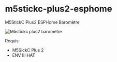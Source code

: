 # m5stickc-plus2-esphome

M5StickC Plus2 ESPHome Baromètre

![M5stickc plus2 baromètre](https://github.com/WarC0zes/mm5stickc-plus2-esphome/assets/91471397/dcfb4361-6704-4c59-8aec-3ccd294b6fce)

Requis:
- M5SickC Plus 2
- ENV III HAT
